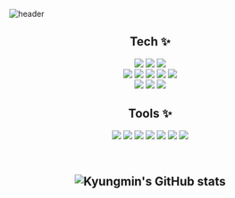 ![header](https://capsule-render.vercel.app/api?type=waving&color=auto&height=250&section=header&text=Yoo%20KyungMin&fontSize=65&animation=fadeIn&fontAlignY=38&desc=%20&descAlignY=62&descAlign=62)

<h2 align="center">Tech ✨</h2>
<p align="center">
<img src="https://img.shields.io/badge/Java-orange?style=flat-square&logo=java&logoColor=white"/></a>  
<img src="https://img.shields.io/badge/-Spring-6DB33F?style=flat-square&logo=Spring&logoColor=white"/>
<img src="https://img.shields.io/badge/-SpringBoot-6DB33F?style=flat-square&logo=Spring Boot&logoColor=white"/>
</br>
<img src="https://img.shields.io/badge/-JavaScript-F7DF1E?style=flat-square&logo=JavaScript&logoColor=black"/>
<img src="https://img.shields.io/badge/-JQuery-0769AD?style=flat-square&logo=jQuery&logoColor=white"/>
<img src="https://img.shields.io/badge/-Html5-E34F26?style=flat-square&logo=Html5&logoColor=white"/>
<img src="https://img.shields.io/badge/-Css3-1572B6?style=flat-square&logo=Css3&logoColor=white"/>
<img src="https://img.shields.io/badge/Bootstrap-7952B3?style=flat-square&logo=bootstrap&logoColor=white">
</br>
<img src="https://img.shields.io/badge/-ORACLE-F80000?style=flat-square&logo=ORACLE&logoColor=white"/>
 <img src="https://img.shields.io/badge/MYBATIS-181717?style=flat-square&logo=MYBATIS&logoColor=white">
<img src="https://img.shields.io/badge/-AWS-232F3E?style=flat-square&logo=Amazon AWS&logoColor=white"/>
</br>
</p>
  
  <h2 align="center">Tools ✨</h2>
  <p align="center">
   <img src="https://img.shields.io/badge/Github-181717?style=flat-square&logo=github&logoColor=white">
 <img src="https://img.shields.io/badge/Git-F05032?style=flat-square&logo=git&logoColor=white">
  
 <img src="https://img.shields.io/badge/Eclipse IDE-2C2255?style=flat-square&logo=Eclipse IDE&logoColor=white">
 <img src="https://img.shields.io/badge/Intellij IDEA-000000?style=flat-square&logo=IntelliJ IDEA&logoColor=white">
   <img src="https://img.shields.io/badge/ERD CLOUD-181717?style=flat-square&logo=ERD CLOUD&logoColor=white">
    <img src="https://img.shields.io/badge/Notion-000000?style=flat-square&logo=Notion&logoColor=white">
 <img src="https://img.shields.io/badge/Slack-4A154B?style=flat-square&logo=Slack&logoColor=white">
 
</p>

<br>

  <h2 align="center">
 
![Kyungmin's GitHub stats](https://github-readme-stats.vercel.app/api?username=yookyungmin&show_icons=true&theme=radical)
 </h2>
